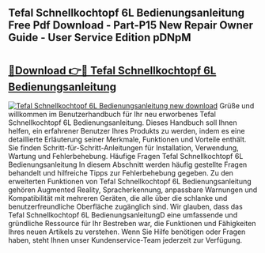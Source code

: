 ## Tefal Schnellkochtopf 6L Bedienungsanleitung Free Pdf Download - Part-P15 New Repair Owner Guide - User Service Edition pDNpM

# <h2><a href="http://df4i0hg.blite.top/?on=Tefal+Schnellkochtopf+6L+Bedienungsanleitung">🔗Download 👉🔴 Tefal Schnellkochtopf 6L Bedienungsanleitung</a></h2>

[![Tefal Schnellkochtopf 6L Bedienungsanleitung new download](https://i.imgur.com/lujVjoI.png)](http://df4i0hg.blite.top/?on=Tefal+Schnellkochtopf+6L+Bedienungsanleitung)
Grüße und willkommen im Benutzerhandbuch für Ihr neu erworbenes Tefal Schnellkochtopf 6L Bedienungsanleitung. Dieses Handbuch soll Ihnen helfen, ein erfahrener Benutzer Ihres Produkts zu werden, indem es eine detaillierte Erläuterung seiner Merkmale, Funktionen und Vorteile enthält. Sie finden Schritt-für-Schritt-Anleitungen für Installation, Verwendung, Wartung und Fehlerbehebung. Häufige Fragen Tefal Schnellkochtopf 6L Bedienungsanleitung In diesem Abschnitt werden häufig gestellte Fragen behandelt und hilfreiche Tipps zur Fehlerbehebung gegeben. Zu den erweiterten Funktionen von Tefal Schnellkochtopf 6L Bedienungsanleitung gehören Augmented Reality, Spracherkennung, anpassbare Warnungen und Kompatibilität mit mehreren Geräten, die alle über die schlanke und benutzerfreundliche Oberfläche zugänglich sind. Wir glauben, dass das Tefal Schnellkochtopf 6L BedienungsanleitungD eine umfassende und gründliche Ressource für Ihr Bestreben war, die Funktionen und Fähigkeiten Ihres neuen Artikels zu verstehen. Wenn Sie Hilfe benötigen oder Fragen haben, steht Ihnen unser Kundenservice-Team jederzeit zur Verfügung.
